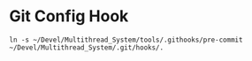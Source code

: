 # Git Config Hook
`ln -s ~/Devel/Multithread_System/tools/.githooks/pre-commit ~/Devel/Multithread_System/.git/hooks/.`